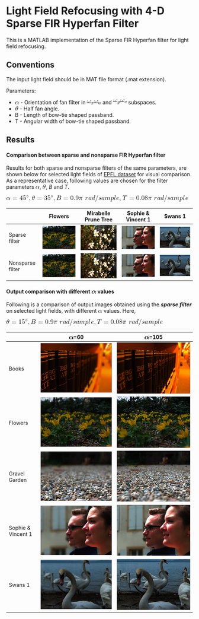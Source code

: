 # Light Field Refocusing with 4-D Sparse FIR Hyperfan Filter
This is a MATLAB implementation of the Sparse FIR Hyperfan filter for light field refocusing.

## Conventions
The input light field should be in MAT file format (.mat extension). 

Parameters:
- ![](docs/Images/alpha.gif) - Orientation of fan filter in ![](docs/Images/xu.gif) and ![](docs/Images/yv.gif) subspaces.
- ![](docs/Images/theta.gif) - Half fan angle.
- B - Length of bow-tie shaped passband.
- T - Angular width of bow-tie shaped passband.

## Results
#### Comparison between sparse and nonsparse FIR Hyperfan filter

Results for both sparse and nonsparse filters of the same parameters, are shown below for selected light fields of [EPFL dataset](https://mmspg.epfl.ch/EPFL-light-field-image-dataset) for visual comparison. As a representative case, following values are chosen for the filter parameters ![](docs/Images/alpha.gif), ![](docs/Images/theta.gif), *B* and *T*. 

![val1](docs/Images/val1.gif)

 | | Flowers | Mirabelle Prune Tree | Sophie & Vincent 1 | Swans 1|
| --- | --- | --- | --- | --- |
|Sparse filter| <img src="docs/Images/F_35_45.png" width="300" > | <img src="docs/Images/MPT_35_45.png" width="300" > | <img src="docs/Images/Sophie_&_Vincent_1_35_45.png" width="300" > | <img src="docs/Images/Swans_1_35_45.png" width="300" > |
|Nonsparse filter| <img src="docs/Images/F_35_45_ht.png" width="300" > | <img src="docs/Images/MPT_35_45_ht.png" width="300" > | <img src="docs/Images/Sophie_&_Vincent_1_35_45_ht.png" width="300" > | <img src="docs/Images/Swans_1_35_45_ht.png" width="300" > |

#### Output comparison with different ![](docs/Images/bold_alpha.gif) values

Following is a comparison of output images obtained using the ***sparse filter*** on selected light fields, with different ![](docs/Images/alpha.gif) values. Here,

![](docs/Images/vary_alpha.gif)

| | ![](docs/Images/bold_alpha.gif)=60 | ![](docs/Images/bold_alpha.gif)=105 |
| --- | --- | --- |
| Books | ![](docs/Images/Books_15_60_ht.png) | ![](docs/Images/Books_15_105_ht.png) |
| Flowers | ![](docs/Images/F_15_60_ht.png) | ![](docs/Images/F_15_105_ht.png) |
| Gravel Garden | ![](docs/Images/GG_15_60_ht.png) | ![](docs/Images/GG_15_105_ht.png) |
| Sophie & Vincent 1 | ![](docs/Images/Sophie_&_Vincent_1_15_60_ht.png) | ![](docs/Images/Sophie_&_Vincent_1_15_105_ht.png) |
| Swans 1 | ![](docs/Images/Swans_1_15_60_ht.png) | ![](docs/Images/Swans_1_15_105_ht.png) |
